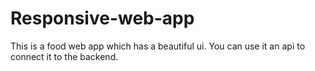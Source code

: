 # Responsive-web-app
This is a food web app which has a beautiful ui. You can use it an api to connect it to the backend.
